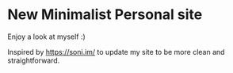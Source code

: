 # New Minimalist Personal site

Enjoy a look at myself :)

Inspired by https://soni.im/ to update my site to be more clean and straightforward. 
